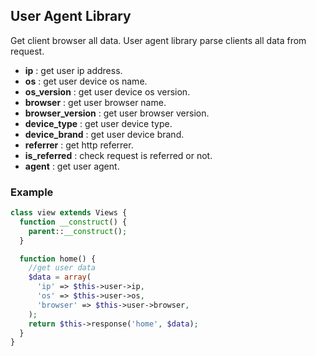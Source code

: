 ## User Agent Library

  Get client browser all data. User agent library parse clients all data from request.

  - **ip** : get user ip address.
  - **os** : get user device os name.
  - **os_version** : get user device os version.
  - **browser** : get user browser name.
  - **browser_version** : get user browser version.
  - **device_type** : get user device type.
  - **device_brand** : get user device brand.
  - **referrer** : get http referrer.
  - **is_referred** : check request is referred or not.
  - **agent** : get user agent.

### Example

```php
class view extends Views {
  function __construct() {
    parent::__construct();
  }

  function home() {
    //get user data
    $data = array(
      'ip' => $this->user->ip,
      'os' => $this->user->os,
      'browser' => $this->user->browser,
    );
    return $this->response('home', $data);
  }
}
```
